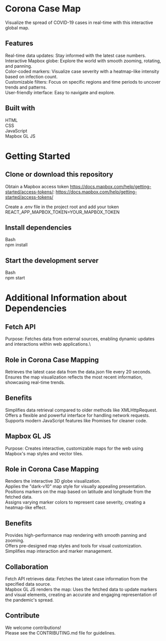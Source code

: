 # Corona Case Map

Visualize the spread of COVID-19 cases in real-time with this interactive global map.

## Features

Real-time data updates: Stay informed with the latest case numbers.\
Interactive Mapbox globe: Explore the world with smooth zooming, rotating, and panning.\
Color-coded markers: Visualize case severity with a heatmap-like intensity based on infection count.\
Customizable filters: Focus on specific regions and time periods to uncover trends and patterns.\
User-friendly interface: Easy to navigate and explore.

## Built with

HTML\
CSS\
JavaScript\
Mapbox GL JS

# Getting Started

## Clone or download this repository
Obtain a Mapbox access token
https://docs.mapbox.com/help/getting-started/access-tokens/: https://docs.mapbox.com/help/getting-started/access-tokens/

Create a .env file in the project root and add your token\
REACT_APP_MAPBOX_TOKEN=YOUR_MAPBOX_TOKEN

## Install dependencies
Bash\
npm install


## Start the development server
Bash\
npm start


# Additional Information about Dependencies
## Fetch API

Purpose: Fetches data from external sources, enabling dynamic updates and interactions within web applications.\
## Role in Corona Case Mapping
Retrieves the latest case data from the data.json file every 20 seconds.\
Ensures the map visualization reflects the most recent information, showcasing real-time trends.
## Benefits
Simplifies data retrieval compared to older methods like XMLHttpRequest.\
Offers a flexible and powerful interface for handling network requests.\
Supports modern JavaScript features like Promises for cleaner code.
## Mapbox GL JS

Purpose: Creates interactive, customizable maps for the web using Mapbox's map styles and vector tiles.
## Role in Corona Case Mapping
Renders the interactive 3D globe visualization.\
Applies the "dark-v10" map style for visually appealing presentation.\
Positions markers on the map based on latitude and longitude from the fetched data.\
Assigns varying marker colors to represent case severity, creating a heatmap-like effect.
## Benefits
Provides high-performance map rendering with smooth panning and zooming.\
Offers pre-designed map styles and tools for visual customization.\
Simplifies map interaction and marker management.
## Collaboration

Fetch API retrieves data: Fetches the latest case information from the specified data source.\
Mapbox GL JS renders the map: Uses the fetched data to update markers and visual elements, creating an accurate and engaging representation of the pandemic's spread.
## Contribute

We welcome contributions!\
Please see the CONTRIBUTING.md file for guidelines.
